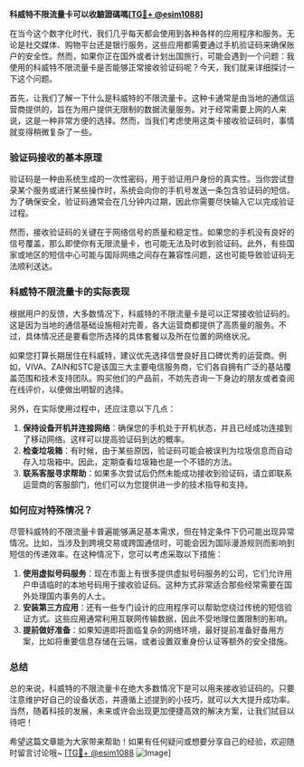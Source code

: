 **科威特不限流量卡可以收驗證碼嗎[[TG💪+ @esim1088](https://t.me/s/esim1088)]**

在当今这个数字化时代，我们几乎每天都会使用到各种各样的应用程序和服务。无论是社交媒体、购物平台还是银行服务，这些应用都需要通过手机验证码来确保账户的安全性。然而，如果你正在国外或者计划出国旅行，可能会遇到一个问题：我使用的科威特不限流量卡是否能够正常接收验证码呢？今天，我们就来详细探讨一下这个问题。

首先，让我们了解一下什么是科威特的不限流量卡。这种卡通常是由当地的通信运营商提供的，旨在为用户提供无限制的数据流量服务。对于经常需要上网的人来说，这是一种非常方便的选择。然而，当我们考虑使用这类卡接收验证码时，事情就变得稍微复杂了一些。

### 验证码接收的基本原理

验证码是一种由系统生成的一次性密码，用于验证用户身份的真实性。当你尝试登录某个服务或进行某些操作时，系统会向你的手机号发送一条包含验证码的短信。为了确保安全，验证码通常会在几分钟内过期，因此你需要尽快输入它以完成验证过程。

然而，接收验证码的关键在于网络信号的质量和稳定性。如果您的手机没有良好的信号覆盖，那么即使你有无限流量卡，也可能无法及时收到验证码。此外，有些国家或地区的短信中心可能与国际网络之间存在兼容性问题，这也可能导致验证码无法顺利送达。

### 科威特不限流量卡的实际表现

根据用户的反馈，大多数情况下，科威特的不限流量卡是可以正常接收验证码的。这是因为当地的通信基础设施相对完善，各大运营商都提供了高质量的服务。不过，具体情况还是要看您所选择的具体套餐以及所在位置的网络状况。

如果您打算长期居住在科威特，建议优先选择信誉良好且口碑优秀的运营商。例如，VIVA、ZAIN和STC是该国三大主要电信服务商，它们各自拥有广泛的基站覆盖范围和技术支持团队。购买他们的产品前，不妨先咨询一下身边的朋友或者查阅在线评价，以便做出明智的选择。

另外，在实际使用过程中，还应注意以下几点：

1. **保持设备开机并连接网络**：确保您的手机处于开机状态，并且已经成功连接到了移动网络。这样可以提高验证码到达的概率。
2. **检查垃圾箱**：有时候，由于某些原因，验证码可能会被误判为垃圾信息而自动存入垃圾箱中。因此，定期查看垃圾箱也是一个不错的方法。
3. **联系客服寻求帮助**：如果多次尝试后仍然未能成功接收到验证码，请立即联系运营商的客服部门，他们可以为您提供进一步的技术指导和支持。

### 如何应对特殊情况？

尽管科威特的不限流量卡普遍能够满足基本需求，但在特定条件下仍可能出现异常情况。比如，当涉及到跨境交易或跨国通信时，可能会因为国际漫游规则而影响到短信的传递效率。在这种情况下，您可以考虑采取以下措施：

1. **使用虚拟号码服务**：现在市面上有很多提供虚拟号码服务的公司，它们允许用户申请临时的本地号码用于接收验证码。这种方式非常适合那些经常需要在国外处理国内事务的人士。
2. **安装第三方应用**：还有一些专门设计的应用程序可以帮助您绕过传统的短信验证方式。这些应用通常利用互联网传输数据，因此不受地理位置限制的影响。
3. **提前做好准备**：如果知道即将面临复杂的网络环境，最好提前准备好备用方案，比如将重要信息存储在云端，或者设置双重身份认证等额外的安全措施。

### 总结

总的来说，科威特的不限流量卡在绝大多数情况下是可以用来接收验证码的。只要注意维护好自己的设备状态，并遵循上述提到的小技巧，就可以大大提升成功率。当然，随着科技的发展，未来或许会出现更加便捷高效的解决方案，让我们拭目以待吧！

希望这篇文章能为大家带来帮助！如果有任何疑问或想要分享自己的经验，欢迎随时留言讨论哦~ [[TG💪+ @esim1088](https://t.me/s/esim1088) ![Image](https://i.postimg.cc/4NQfJmqS/Snipaste-2025-05-13-00-14-12.png)]